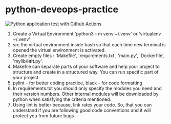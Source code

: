 # python-deveops-practice

[![Python application test with Github Actions](https://github.com/abdullahmoosa/python-deveops-practice/actions/workflows/deveops.yml/badge.svg)](https://github.com/abdullahmoosa/python-deveops-practice/actions/workflows/deveops.yml)


1. Create a Virtual Environment 'python3 - m venv ~/.venv' or 'virtualenv ~/.venv'
2. src the virtual environment inside bash so that each time new terminal is opened the virtual environment is activated.
3. Create empty files : 'Makefile', 'requirements.txt', 'main.py', 'Dockerfile', 'mylib/__init__.py'.
4. Makefile can separate parts of your software and help your project to structure and create in a structured way. You can run specific part of your project. 
5. pylint - for better coding practice,
black - for code formatting
6. In requirements.txt you should only specify the modules you need and their version numbers. Other internal modules will be downloaded by python when satisfying the criteria mentioned.
7. Using lint is better because, link rates your code. So, that you can understand if you are following good code conventions and it will protect you from future bugs
